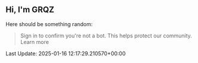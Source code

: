 ## Hi, I'm GRQZ
Here should be something random:  
> Sign in to confirm you're not a bot. This helps protect our community. Learn more


Last Update: 2025-01-16 12:17:29.210570+00:00
